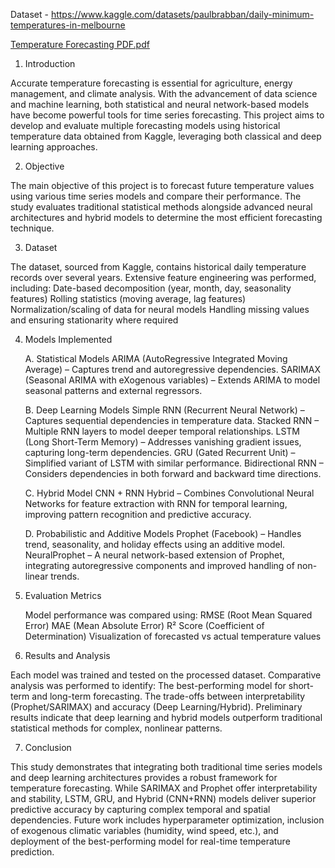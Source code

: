Dataset - https://www.kaggle.com/datasets/paulbrabban/daily-minimum-temperatures-in-melbourne

[Temperature Forecasting PDF.pdf](https://github.com/user-attachments/files/22750807/Temperature.Forecasting.PDF.pdf)

1. Introduction
   
Accurate temperature forecasting is essential for agriculture, energy management, and climate analysis. With the advancement of data science and machine learning, both statistical and neural network-based models have become powerful tools for time series forecasting. This project aims to develop and evaluate multiple forecasting models using historical temperature data obtained from Kaggle, leveraging both classical and deep learning approaches.

2. Objective
   
The main objective of this project is to forecast future temperature values using various time series models and compare their performance. The study evaluates traditional statistical methods alongside advanced neural architectures and hybrid models to determine the most efficient forecasting technique.

3. Dataset
   
The dataset, sourced from Kaggle, contains historical daily temperature records over several years.
Extensive feature engineering was performed, including:
Date-based decomposition (year, month, day, seasonality features)
Rolling statistics (moving average, lag features)
Normalization/scaling of data for neural models
Handling missing values and ensuring stationarity where required

4. Models Implemented
   
   A. Statistical Models
   ARIMA (AutoRegressive Integrated Moving Average) – Captures trend and autoregressive dependencies.
   SARIMAX (Seasonal ARIMA with eXogenous variables) – Extends ARIMA to model seasonal patterns and external regressors.
   
   B. Deep Learning Models
   Simple RNN (Recurrent Neural Network) – Captures sequential dependencies in temperature data.
   Stacked RNN – Multiple RNN layers to model deeper temporal relationships.
   LSTM (Long Short-Term Memory) – Addresses vanishing gradient issues, capturing long-term dependencies.
   GRU (Gated Recurrent Unit) – Simplified variant of LSTM with similar performance.
   Bidirectional RNN – Considers dependencies in both forward and backward time directions.
   
   C. Hybrid Model
   CNN + RNN Hybrid – Combines Convolutional Neural Networks for feature extraction with RNN for temporal learning, improving pattern recognition and predictive accuracy.
   
   D. Probabilistic and Additive Models
   Prophet (Facebook) – Handles trend, seasonality, and holiday effects using an additive model.
   NeuralProphet – A neural network-based extension of Prophet, integrating autoregressive components and improved handling of non-linear trends.
   
5. Evaluation Metrics
   
   Model performance was compared using:
   RMSE (Root Mean Squared Error)
   MAE (Mean Absolute Error)
   R² Score (Coefficient of Determination)
   Visualization of forecasted vs actual temperature values
   
6. Results and Analysis
   
Each model was trained and tested on the processed dataset.
Comparative analysis was performed to identify:
The best-performing model for short-term and long-term forecasting.
The trade-offs between interpretability (Prophet/SARIMAX) and accuracy (Deep Learning/Hybrid).
Preliminary results indicate that deep learning and hybrid models outperform traditional statistical methods for complex, nonlinear patterns.

7. Conclusion
    
This study demonstrates that integrating both traditional time series models and deep learning architectures provides a robust framework for temperature forecasting. While SARIMAX and Prophet offer interpretability and stability, LSTM, GRU, and Hybrid (CNN+RNN) models deliver superior predictive accuracy by capturing complex temporal and spatial dependencies.
Future work includes hyperparameter optimization, inclusion of exogenous climatic variables (humidity, wind speed, etc.), and deployment of the best-performing model for real-time temperature prediction.

